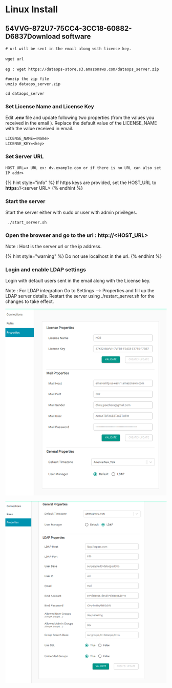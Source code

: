 # Linux Install

## 54VVG-872U7-75CC4-3CC18-60882-D6837Download software

```text
# url will be sent in the email along with license key.

wget url

eg : wget https://dataops-store.s3.amazonaws.com/dataops_server.zip
```

```text
#unzip the zip file
unzip dataops_server.zip

```

```text
cd dataops_server
```

### Set License Name and License Key

Edit **.env** file and update following two properties \(from the values you received in the email \). Replace the default value of the LICENSE\_NAME with the value received in email.

```text
LICENSE_NAME=<Name>
LICENSE_KEY=<key>
```

### Set Server URL

```text
HOST_URL=< URL ex: dv.example.com or if there is no URL can also set IP addr>
```

{% hint style="info" %}
If https keys are provided, set the HOST\_URL to **https**://&lt;server URL&gt; 
{% endhint %}

### Start the server

Start the server either with sudo or user with admin privileges.

```text
 ./start_server.sh
```

### Open the browser and go to the url : http://&lt;HOST\_URL&gt;

Note : Host is the server url or the ip address.



{% hint style="warning" %}
Do not use localhost in the url.
{% endhint %}

### **Login and enable LDAP settings**

Login with default users sent in the email along with the License key. 

Note : For LDAP integration  Go to Settings --&gt; Properties and fill up the LDAP server details. Restart the server using ./restart\_server.sh for the changes to take effect.



![](../../.gitbook/assets/image%20%2842%29.png)

![](../../.gitbook/assets/image%20%2843%29.png)


